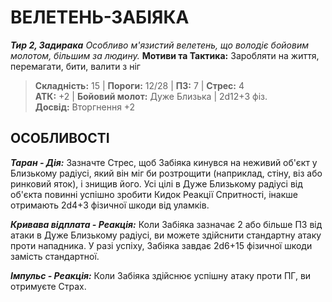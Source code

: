 ﻿# ВЕЛЕТЕНЬ-ЗАБІЯКА

***Тир 2, Задирака*** *Особливо м'язистий велетень, що володіє бойовим молотом, більшим за людину.* **Мотиви та Тактика:** Заробляти на життя, перемагати, бити, валити з ніг

> **Складність:** 15 | **Пороги:** 12/28 | **ПЗ:** 7 | **Стрес:** 4  
> **АТК:** +2 | **Бойовий молот:** Дуже Близька | 2d12+3 фіз.  
> **Досвід:** Вторгнення +2

## ОСОБЛИВОСТІ

***Таран - Дія:*** Зазначте Стрес, щоб Забіяка кинувся на неживий об'єкт у Близькому радіусі, який він міг би розтрощити (наприклад, стіну, віз або ринковий яток), і знищив його. Усі цілі в Дуже Близькому радіусі від об'єкта повинні успішно зробити Кидок Реакції Спритності, інакше отримають 2d4+3 фізичної шкоди від уламків.

***Кривава відплата - Реакція:*** Коли Забіяка зазначає 2 або більше ПЗ від атаки в Дуже Близькому радіусі, ви можете здійснити стандартну атаку проти нападника. У разі успіху, Забіяка завдає 2d6+15 фізичної шкоди замість стандартної.

***Імпульс - Реакція:*** Коли Забіяка здійснює успішну атаку проти ПГ, ви отримуєте Страх.